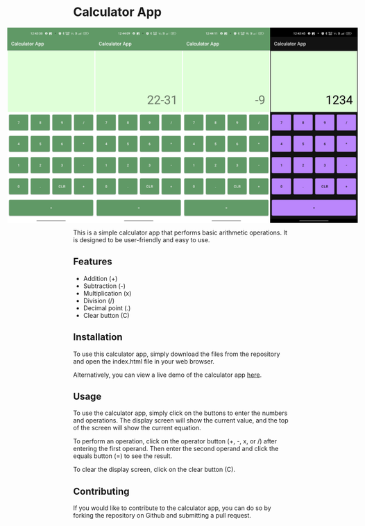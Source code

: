 # Calculator App
<div style="display:flex; justify-content:center; align-items:center;">
  <img src="img1.jpg" alt="Photo 1" width="250" height="450">
  <img src="img3.jpg" alt="Photo 1" width="250" height="450">
  <img src="img4.jpg" alt="Photo 1" width="250" height="450">
  <img src="img2.jpg" alt="Photo 1" width="250" height="450">
</div>



This is a simple calculator app that performs basic arithmetic operations. It is designed to be user-friendly and easy to use.

## Features

- Addition (+)
- Subtraction (-)
- Multiplication (x)
- Division (/)
- Decimal point (.)
- Clear button (C)

## Installation

To use this calculator app, simply download the files from the repository and open the index.html file in your web browser.

Alternatively, you can view a live demo of the calculator app [here](app-debug.apk).

## Usage

To use the calculator app, simply click on the buttons to enter the numbers and operations. The display screen will show the current value, and the top of the screen will show the current equation.

To perform an operation, click on the operator button (+, -, x, or /) after entering the first operand. Then enter the second operand and click the equals button (=) to see the result.

To clear the display screen, click on the clear button (C).

## Contributing

If you would like to contribute to the calculator app, you can do so by forking the repository on Github and submitting a pull request.


